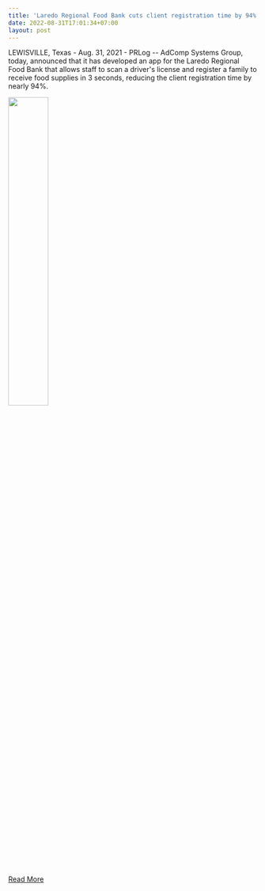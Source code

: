 ```yaml
---
title: 'Laredo Regional Food Bank cuts client registration time by 94% using AdComp's mobile technology'
date: 2022-08-31T17:01:34+07:00
layout: post
---
```

<!-- PRLog By AdComp Systems Group -->

LEWISVILLE, Texas - Aug. 31, 2021 - PRLog -- AdComp Systems Group, today, announced that it has developed an app for the Laredo Regional Food Bank that allows staff to scan a driver's license and register a family to receive food supplies in 3 seconds, reducing the client registration time by nearly 94%.

<img src="/images/posts/laredo-app.webp" loading="lazy"
     width="40%" />

[Read More](https://www.prlog.org/12883361-laredo-regional-food-bank-cuts-client-registration-time-by-94-using-adcomps-mobile-technology.html)